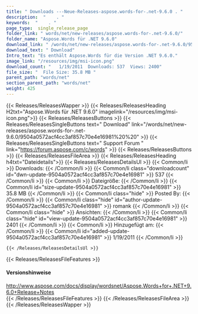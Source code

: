 ```yaml
---
title: " Downloads ---Neue-Releases-aspose.words-for-.net-9.6.0 . "
description:  "    . " 
keywords:  "    . " 
page_type:  single_release_page
folder_link: " words/net/new-releases/aspose.words-for-.net-9.6.0/"
folder_name: "Aspose.Words für .NET 9.6.0"
download_link: " /words/net/new-releases/aspose.words-for-.net-9.6.0/9504a0572acf4cc3af857c70e4e16981"
download_text: " Download"
Intro_text: "Es enthält Aspose.Words für die Version .NET 9.6.0."
image_link: "/resources/img/msi-icon.png"
download_count: "   1/19/2011  Downloads: 537  Views: 2400"
file_size: "  File Size: 35.8 MB "
parent_path: "words/net"
section_parent_path: "words/net"
weight: 425
---
```


{{< Releases/ReleasesWapper >}}
  {{< Releases/ReleasesHeading H2txt="Aspose.Words für .NET 9.6.0" imagelink="/resources/img/msi-icon.png">}}
  {{< Releases/ReleasesButtons >}}
    {{< Releases/ReleasesSingleButtons text=" Download" link="/words/net/new-releases/aspose.words-for-.net-9.6.0/9504a0572acf4cc3af857c70e4e16981%20%20" >}}
    {{< Releases/ReleasesSingleButtons text=" Support Forum " link="https://forum.aspose.com/c/words" >}}
  {{< Releases/ReleasesButtons >}}
  {{< Releases/ReleasesFileArea >}}
    {{< Releases/ReleasesHeading h4txt="Dateidetails">}}
    {{< Releases/ReleasesDetailsUl >}}
            {{< Common/li >}} Downloads: {{< /Common/li >}}
      {{< Common/li class="downloadcount" id="dwn-update-9504a0572acf4cc3af857c70e4e16981" >}} 537 {{< /Common/li >}}
      {{< Common/li >}} Dateigröße: {{< /Common/li >}}
      {{< Common/li id="size-update-9504a0572acf4cc3af857c70e4e16981" >}} 35.8 MB {{< /Common/li >}} 
      {{< Common/li  class="hide" >}} Posted By: {{< /Common/li >}} 
      {{< Common/li class="hide" id="author-update-9504a0572acf4cc3af857c70e4e16981" >}} romank {{< /Common/li >}}
      {{< Common/li class="hide" >}} Ansichten: {{< /Common/li >}}
      {{< Common/li class="hide" id="view-update-9504a0572acf4cc3af857c70e4e16981" >}} 2401 {{< /Common/li >}}
      {{< Common/li >}} Hinzugefügt am: {{< /Common/li >}}
      {{< Common/li id="added-update-9504a0572acf4cc3af857c70e4e16981" >}} 1/19/2011 {{< /Common/li >}} 

    {{< /Releases/ReleasesDetailsUl >}}

  {{< Releases/ReleasesFileFeatures >}}
      <h4>Versionshinweise</h4><div> <a href="http://www.aspose.com/docs/display/wordsnet/Aspose.Words+for+.NET+9.6.0+Release+Notes">http://www.aspose.com/docs/display/wordsnet/Aspose.Words+for+.NET+9.6.0+Release+Notes</a></div>
  {{< /Releases/ReleasesFileFeatures >}}
 {{< /Releases/ReleasesFileArea >}}
{{< /Releases/ReleasesWapper >}}




